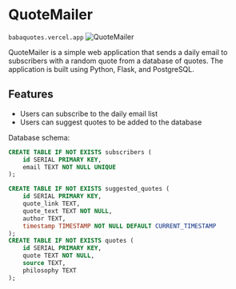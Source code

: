 # QuoteMailer

`babaquotes.vercel.app`
![QuoteMailer](https://babaquotes.vercel.app)

QuoteMailer is a simple web application that sends a daily email to subscribers with a random quote from a database of quotes. The application is built using Python, Flask, and PostgreSQL.

## Features
- Users can subscribe to the daily email list
- Users can suggest quotes to be added to the database

Database schema:
``` SQL
CREATE TABLE IF NOT EXISTS subscribers (
    id SERIAL PRIMARY KEY,
    email TEXT NOT NULL UNIQUE
);

CREATE TABLE IF NOT EXISTS suggested_quotes (
    id SERIAL PRIMARY KEY,
    quote_link TEXT,
    quote_text TEXT NOT NULL,
    author TEXT,
    timestamp TIMESTAMP NOT NULL DEFAULT CURRENT_TIMESTAMP
);
CREATE TABLE IF NOT EXISTS quotes (
    id SERIAL PRIMARY KEY,
    quote TEXT NOT NULL,
    source TEXT,
    philosophy TEXT
);
```


